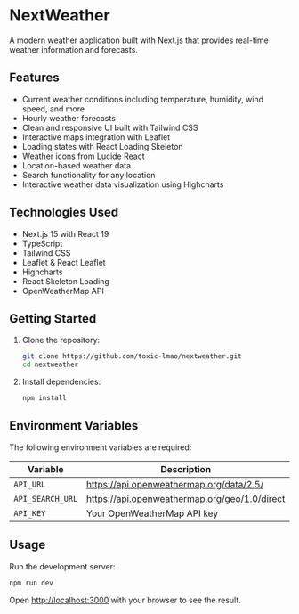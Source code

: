 # NextWeather

A modern weather application built with Next.js that provides real-time weather information and forecasts.

## Features

- Current weather conditions including temperature, humidity, wind speed, and more
- Hourly weather forecasts
- Clean and responsive UI built with Tailwind CSS
- Interactive maps integration with Leaflet
- Loading states with React Loading Skeleton
- Weather icons from Lucide React
- Location-based weather data
- Search functionality for any location
- Interactive weather data visualization using Highcharts

## Technologies Used

- Next.js 15 with React 19
- TypeScript
- Tailwind CSS
- Leaflet & React Leaflet
- Highcharts
- React Skeleton Loading
- OpenWeatherMap API

## Getting Started

1. Clone the repository:

   ```bash
   git clone https://github.com/toxic-lmao/nextweather.git
   cd nextweather
   ```

2. Install dependencies:

   ```bash
   npm install
   ```

## Environment Variables

The following environment variables are required:

| Variable         | Description                                   |
| ---------------- | --------------------------------------------- |
| `API_URL`        | https://api.openweathermap.org/data/2.5/      |
| `API_SEARCH_URL` | https://api.openweathermap.org/geo/1.0/direct |
| `API_KEY`        | Your OpenWeatherMap API key                   |

## Usage

Run the development server:

```bash
npm run dev
```

Open [http://localhost:3000](http://localhost:3000) with your browser to see the result.
